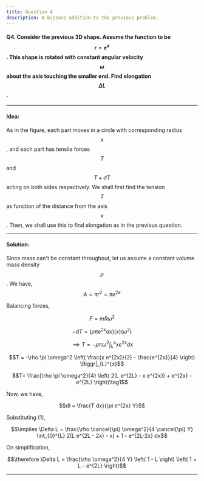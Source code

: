 ```yaml
---
title: Question 4
description: A bizzare addition to the previous problem.
---
```


<script src="https://cdn.mathjax.org/mathjax/latest/MathJax.js?config=TeX-AMS-MML_HTMLorMML" type="text/javascript"></script>

#### Q4. Consider the previous 3D shape. Assume the function to be $$r = e^x$$. This shape is rotated with constant angular velocity $$\omega$$ about the axis touching the smaller end. Find elongation $$\Delta L$$.

---

#### Idea:

As in the figure, each part moves in a circle with corresponding radius $$x$$, and each part has tensile forces $$T$$ and $$T+dT$$ acting on both sides respectively. We shall first find the tension $$T$$ as function of the distance from the axis $$x$$. Then, we shall use this to find elongation as in the previous question.

---

#### Solution:

Since mass can't be constant throughout, let us assume a constant volume mass density $$\rho$$.
We have,
$$A = \pi r^2 = \pi e^{2x}$$

Balancing forces, 

$$F = mR\omega^2$$

$$-dT = (\rho \pi e^{2x} dx)(x)(\omega^2)$$

$$\implies T = -\rho \pi \omega^2 \int_{L}^{x} x e^{2x} dx$$

$$T = -\rho \pi \omega^2 \left( \frac{x e^{2x}}{2} - \frac{e^{2x}}{4} \right) \Biggr|_{L}^{x}$$

$$T= \frac{\rho \pi \omega^2}{4} \left( 2(L e^{2L} - x e^{2x}) + e^{2x} - e^{2L} \right)\tag1$$

Now, we have,

$$dl = \frac{T dx}{\pi e^{2x} Y}$$

Substituting (1),

$$\implies \Delta L = \frac{\rho \cancel{\pi} \omega^2}{4 \cancel{\pi} Y} \int_{0}^{L} 2(L e^{2L - 2x} - x) + 1 - e^{2L-2x} dx$$

On simplification,

$$\therefore \Delta L = \frac{\rho \omega^2}{4 Y} \left( 1 - L \right) \left( 1 + L - e^{2L} \right)$$

---
